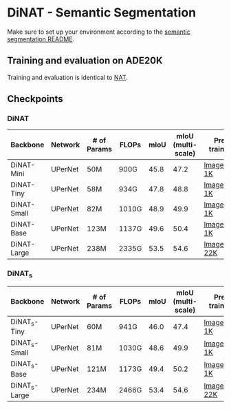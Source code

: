 # DiNAT - Semantic Segmentation

Make sure to set up your environment according to the [semantic segmentation README](README.md).

## Training and evaluation on ADE20K
Training and evaluation is identical to [NAT](NAT.md).


## Checkpoints
### DiNAT
| Backbone | Network | # of Params | FLOPs | mIoU | mIoU (multi-scale) | Pre-training | Checkpoint | Config file |
|---|---|---|---|---|---|---|---|---|
| DiNAT-Mini | UPerNet | 50M | 900G | 45.8 | 47.2 | [ImageNet-1K](https://shilab.cs.uoregon.edu/projects/dinat/checkpoints/imagenet1k/dinat_mini_in1k_224.pth) | [Download](https://shilab.cs.uoregon.edu/projects/dinat/checkpoints/ade20k/upernet_dinat_mini.pth) | [config.py](configs/dinat/upernet_dinat_mini_512x512_160k_ade20k.py) |
| DiNAT-Tiny | UPerNet| 58M | 934G | 47.8 | 48.8 | [ImageNet-1K](https://shilab.cs.uoregon.edu/projects/dinat/checkpoints/imagenet1k/dinat_tiny_in1k_224.pth) | [Download](https://shilab.cs.uoregon.edu/projects/dinat/checkpoints/ade20k/upernet_dinat_tiny.pth) | [config.py](configs/dinat/upernet_dinat_tiny_512x512_160k_ade20k.py) |
| DiNAT-Small | UPerNet | 82M | 1010G | 48.9 | 49.9 | [ImageNet-1K](https://shilab.cs.uoregon.edu/projects/dinat/checkpoints/imagenet1k/dinat_small_in1k_224.pth) | [Download](https://shilab.cs.uoregon.edu/projects/dinat/checkpoints/ade20k/upernet_dinat_small.pth) | [config.py](configs/dinat/upernet_dinat_small_512x512_160k_ade20k.py) |
| DiNAT-Base | UPerNet | 123M | 1137G | 49.6 | 50.4 | [ImageNet-1K](https://shilab.cs.uoregon.edu/projects/dinat/checkpoints/imagenet1k/dinat_base_in1k_224.pth) | [Download](https://shilab.cs.uoregon.edu/projects/dinat/checkpoints/ade20k/upernet_dinat_base.pth) | [config.py](configs/dinat/upernet_dinat_base_512x512_160k_ade20k.py) |
| DiNAT-Large | UPerNet | 238M | 2335G | 53.5 | 54.6 | [ImageNet-22K](https://shilab.cs.uoregon.edu/projects/dinat/checkpoints/imagenet22k/dinat_large_in22k_224.pth) | [Download](https://shilab.cs.uoregon.edu/projects/dinat/checkpoints/ade20k/upernet_dinat_large.pth) | [config.py](configs/dinat/upernet_dinat_large_640x640_160k_ade20k.py) |

### DiNAT<sub>s</sub>
| Backbone | Network | # of Params | FLOPs | mIoU | mIoU (multi-scale) | Pre-training | Checkpoint | Config file |
|---|---|---|---|---|---|---|---|---|
| DiNAT<sub>s</sub>-Tiny | UPerNet| 60M | 941G | 46.0 | 47.4 | [ImageNet-1K](https://shilab.cs.uoregon.edu/projects/dinat/checkpoints/imagenet1k/dinat_s_tiny_1k_224.pth) | [Download](https://shilab.cs.uoregon.edu/projects/dinat/checkpoints/ade20k/upernet_dinat_s_tiny.pth) | [config.py](configs/dinat_s/upernet_dinat_s_tiny_512x512_160k_ade20k.py) |
| DiNAT<sub>s</sub>-Small | UPerNet | 81M | 1030G | 48.6 | 49.9 | [ImageNet-1K](https://shilab.cs.uoregon.edu/projects/dinat/checkpoints/imagenet1k/dinat_s_small_in1k_224.pth) | [Download](https://shilab.cs.uoregon.edu/projects/dinat/checkpoints/ade20k/upernet_dinat_s_small.pth) | [config.py](configs/dinat_s/upernet_dinat_s_small_512x512_160k_ade20k.py) |
| DiNAT<sub>s</sub>-Base | UPerNet | 121M | 1173G | 49.4 | 50.2 | [ImageNet-1K](https://shilab.cs.uoregon.edu/projects/dinat/checkpoints/imagenet1k/dinat_s_base_in1k_224.pth) | [Download](https://shilab.cs.uoregon.edu/projects/dinat/checkpoints/ade20k/upernet_dinat_s_base.pth) | [config.py](configs/dinat_s/upernet_dinat_s_base_512x512_160k_ade20k.py) |
| DiNAT<sub>s</sub>-Large | UPerNet | 234M | 2466G | 53.4 | 54.6 | [ImageNet-22K](https://shilab.cs.uoregon.edu/projects/dinat/checkpoints/imagenet22k/dinat_s_large_in22k_224.pth) | [Download](https://shilab.cs.uoregon.edu/projects/dinat/checkpoints/ade20k/upernet_dinat_s_large.pth) | [config.py](configs/dinat_s/upernet_dinat_s_large_640x640_160k_ade20k.py) |

